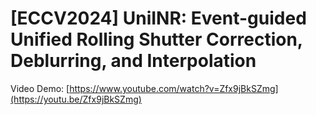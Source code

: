 # [ECCV2024] UniINR: Event-guided Unified Rolling Shutter Correction, Deblurring, and Interpolation

Video Demo: [https://www.youtube.com/watch?v=Zfx9jBkSZmg](https://youtu.be/Zfx9jBkSZmg)

